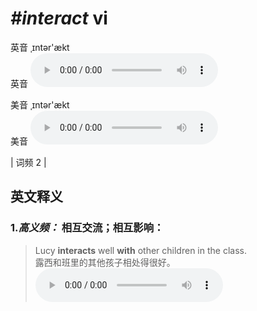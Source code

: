 # ***\#interact*** vi
英音 ˌɪntər'ækt  
英音
<audio src="./media/interact-B.aac" controls="controls"></audio>

美音 ˌɪntər'ækt  
美音
<audio src="./media/interact.aac" controls="controls"></audio>



| 词频 2 |  

英文释义
---
### 1.*高义频：* **相互交流；相互影响：**  

 > Lucy **interacts** well **with** other children in the class.  
 > 露西和班里的其他孩子相处得很好。    
<audio src="./media/interact-1.aac" controls="controls"></audio>


